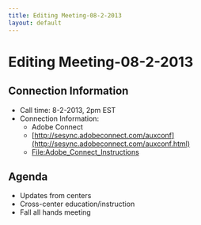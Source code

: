 ```yaml
---
title: Editing Meeting-08-2-2013
layout: default
---
```

# Editing Meeting-08-2-2013

## Connection Information 


* Call time: 8-2-2013, 2pm EST
* Connection Information:      
  * Adobe Connect
  * [http://sesync.adobeconnect.com/auxconf](http://sesync.adobeconnect.com/auxconf.html)
  * [File:Adobe_Connect_Instructions](File-Adobe_Connect_Instructions_-_remote.pdf)

## Agenda 

* Updates from centers
* Cross-center education/instruction
* Fall all hands meeting

